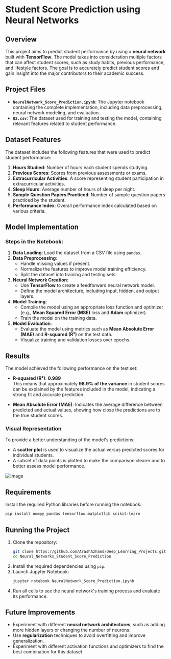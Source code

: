 # Student Score Prediction using Neural Networks

## Overview

This project aims to predict student performance by using a **neural network** built with **TensorFlow**. The model takes into consideration multiple factors that can affect student scores, such as study habits, previous performance, and lifestyle factors. The goal is to accurately predict student scores and gain insight into the major contributors to their academic success.

## Project Files

- **`NeuralNetwork_Score_Prediction.ipynb`**: The Jupyter notebook containing the complete implementation, including data preprocessing, neural network modeling, and evaluation.
- **`Q2.csv`**: The dataset used for training and testing the model, containing relevant features related to student performance.

## Dataset Features

The dataset includes the following features that were used to predict student performance:

1. **Hours Studied**: Number of hours each student spends studying.
2. **Previous Scores**: Scores from previous assessments or exams.
3. **Extracurricular Activities**: A score representing student participation in extracurricular activities.
4. **Sleep Hours**: Average number of hours of sleep per night.
5. **Sample Question Papers Practiced**: Number of sample question papers practiced by the student.
6. **Performance Index**: Overall performance index calculated based on various criteria.

## Model Implementation

### Steps in the Notebook:

1. **Data Loading**: Load the dataset from a CSV file using `pandas`.
2. **Data Preprocessing**:
   - Handle missing values if present.
   - Normalize the features to improve model training efficiency.
   - Split the dataset into training and testing sets.
3. **Neural Network Creation**:
   - Use **TensorFlow** to create a feedforward neural network model.
   - Define the model architecture, including input, hidden, and output layers.
4. **Model Training**:
   - Compile the model using an appropriate loss function and optimizer (e.g., **Mean Squared Error (MSE)** loss and **Adam** optimizer).
   - Train the model on the training data.
5. **Model Evaluation**:
   - Evaluate the model using metrics such as **Mean Absolute Error (MAE)** and **R-squared (R²)** on the test data.
   - Visualize training and validation losses over epochs.

## Results

The model achieved the following performance on the test set:

- **R-squared (R²)**: **0.989**  
  This means that approximately **98.9% of the variance** in student scores can be explained by the features included in the model, indicating a strong fit and accurate prediction.

- **Mean Absolute Error (MAE)**: Indicates the average difference between predicted and actual values, showing how close the predictions are to the true student scores.

### Visual Representation

To provide a better understanding of the model's predictions:

- A **scatter plot** is used to visualize the actual versus predicted scores for individual students.
- A subset of data points is plotted to make the comparison clearer and to better assess model performance.

![image](https://github.com/user-attachments/assets/6a82d9d3-806b-4ed2-817d-c302113604ad)


## Requirements

Install the required Python libraries before running the notebook:

```bash
pip install numpy pandas tensorflow matplotlib scikit-learn
```

## Running the Project

1. Clone the repository:
   ```bash
   git clone https://github.com/ArashAzhand/Deep_Learning_Projects.git
   cd Neural_Networks_Student_Score_Prediction
   ```
2. Install the required dependencies using `pip`.
3. Launch Jupyter Notebook:
   ```bash
   jupyter notebook NeuralNetwork_Score_Prediction.ipynb
   ```
4. Run all cells to see the neural network's training process and evaluate its performance.


## Future Improvements

- Experiment with different **neural network architectures**, such as adding more hidden layers or changing the number of neurons.
- Use **regularization** techniques to avoid overfitting and improve generalization.
- Experiment with different activation functions and optimizers to find the best combination for this dataset.


